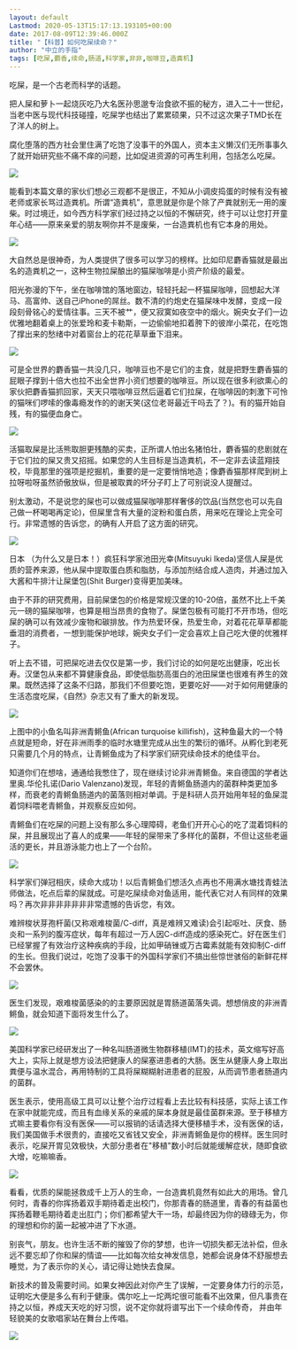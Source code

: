 ```yaml
---
layout: default
Lastmod: 2020-05-13T15:17:13.193105+00:00
date: 2017-08-09T12:39:46.000Z
title: "【科普】如何吃屎续命？"
author: "中立的手指"
tags: [吃屎,麝香,续命,肠道,科学家,非非,咖啡豆,造粪机]
---
```


吃屎，是一个古老而科学的话题。

把人屎和萝卜一起烧灰吃乃大名医孙思邈专治食欲不振的秘方，进入二十一世纪，当老中医与现代科技碰撞，吃屎学也结出了累累硕果，只不过这次果子TMD长在了洋人的树上。

腐化堕落的西方社会里住满了吃饱了没事干的外国人，资本主义懒汉们无所事事久了就开始研究些不痛不痒的问题，比如促进资源的可再生利用，包括怎么吃屎。

![](https://images.weserv.nl/?url=https%3A//img9.doubanio.com/view/note/l/public/p44590101.jpg)

能看到本篇文章的家伙们想必三观都不是很正，不知从小调皮捣蛋的时候有没有被老师或家长骂过造粪机。所谓“造粪机”，意思就是你是个除了产粪就别无一用的废柴。时过境迁，如今西方科学家们经过持之以恒的不懈研究，终于可以让您打开童年心结——原来亲爱的朋友啊你并不是废柴，一台造粪机也有它本身的用处。

![](https://images.weserv.nl/?url=https%3A//img9.doubanio.com/view/note/l/public/p44590144.jpg)

大自然总是很神奇，为人类提供了很多可以学习的榜样。比如印尼麝香猫就是最出名的造粪机之一，这种生物拉屎酿出的猫屎咖啡是小资产阶级的最爱。

阳光弥漫的下午，坐在咖啡馆的落地窗边，轻轻托起一杯猫屎咖啡，回想起大洋马、高富帅、送自己iPhone的屌丝。数不清的约炮史在猫屎味中发酵，变成一段段刻骨铭心的爱情往事。三天不被艹，便又寂寞如夜空中的烟火。婉央女子们一边优雅地翻着桌上的张爱玲和麦卡勒斯，一边偷偷地扣着胯下的彼岸小菜花，在吃饱了撑出来的愁绪中对着窗台上的花花草草垂下泪来。

![](https://images.weserv.nl/?url=https%3A//img9.doubanio.com/view/note/l/public/p44590140.jpg)

可是全世界的麝香猫一共没几只，咖啡豆也不是它们的主食，就是把野生麝香猫的屁眼子撑到十倍大也拉不出全世界小资们想要的咖啡豆。所以现在很多利欲熏心的家伙把麝香猫抓回家，天天只喂咖啡豆然后逼着它们拉屎，在咖啡因的刺激下可怜的猫咪们啰嗦的像毒瘾发作的的谢天笑(这位老哥最近干吗去了？)。有的猫开始自残，有的猫便血身亡。

![](https://images.weserv.nl/?url=https%3A//img9.doubanio.com/view/note/raw/public/p44590153.jpg)

活猫取屎是比活熊取胆更残酷的买卖，正所谓人怕出名猪怕壮，麝香猫的悲剧就在于它们拉的屎又贵又招摇。如果您的人生目标是当造粪机，不一定非去读蓝翔技校，毕竟那里的强项是挖掘机，重要的是一定要悄悄地造；像麝香猫那样爬到树上拉呀啦呀虽然骄傲放纵，但是被取粪的坏分子盯上了可别说没人提醒过。

别太激动，不是说您的屎也可以做成猫屎咖啡那样奢侈的饮品(当然您也可以先自己做一杯喝喝再定论)，但屎里含有大量的淀粉和蛋白质，用来吃在理论上完全可行。非常遗憾的告诉您，的确有人开启了这方面的研究。

![](https://images.weserv.nl/?url=https%3A//img9.doubanio.com/view/note/l/public/p44590159.jpg)

日本 （为什么又是日本！）疯狂科学家池田光幸(Mitsuyuki Ikeda)坚信人屎是优质的营养来源，他从屎中提取蛋白质和脂肪，与添加剂结合成人造肉，并通过加入大酱和牛排汁让屎堡包(Shit Burger)变得更加美味。

由于不菲的研究费用，目前屎堡包的价格是常规汉堡的10-20倍，虽然不比上千美元一磅的猫屎咖啡，也算是相当昂贵的食物了。屎堡包极有可能打不开市场，但吃屎的确可以有效减少废物和碳排放。作为热爱环保，热爱生命，对着花花草草都能垂泪的消费者，一想到能保护地球，婉央女子们一定会喜欢上自己吃大便的优雅样子。

听上去不错，可把屎吃进去仅仅是第一步，我们讨论的如何是吃出健康，吃出长寿。汉堡包从来都不算健康食品，即使低脂肪高蛋白的池田屎堡也很难有养生的效果。既然选择了这条不归路，那我们不但要吃饱，更要吃好——对于如何用健康的生活态度吃屎，《自然》杂志又有了重大的新发现。

![](https://images.weserv.nl/?url=https%3A//img9.doubanio.com/view/note/l/public/p44590167.jpg)

上图中的小鱼名叫非洲青鳉鱼(African turquoise killifish)，这种鱼最大的一个特点就是短命，好在非洲雨季的临时水塘里完成从出生的繁衍的循环。从孵化到老死只需要几个月的特点，让青鳉鱼成为了科学家们研究续命技术的绝佳平台。

知道你们在想啥，通通给我憋住了，现在继续讨论非洲青鳉鱼。来自德国的学者达里奥.华伦扎诺(Dario Valenzano)发现，年轻的青鳉鱼肠道内的菌群种类更加多样，而衰老的青鳉鱼肠道内的菌落则相对单调。于是科研人员开始用年轻的鱼屎混着饲料喂老青鳉鱼，并观察反应如何。

青鳉鱼们在吃屎的问题上没有那么多心理障碍，老鱼们开开心心的吃了混着饲料的屎，并且展现出了喜人的成果——年轻的屎带来了多样化的菌群，不但让这些老逼活的更长，并且游泳能力也上了一个台阶。

![](https://images.weserv.nl/?url=https%3A//img9.doubanio.com/view/note/l/public/p44590184.jpg)

科学家们弹冠相庆，续命大成功！以后青鳉鱼们想活久点再也不用满水塘找青蛙法师做法，吃点后辈的屎就成。可是吃屎续命对鱼适用，能代表它对人有同样的效果吗？再次非非非非非非非常遗憾的告诉您，有效。

难辨梭状芽孢杆菌(又称艰难梭菌/C-diff，真是难辨又难读)会引起呕吐、厌食、肠炎和一系列的腹泻症状，每年有超过一万人因C-diff造成的感染死亡。好在医生们已经掌握了有效治疗这种疾病的手段，比如甲硝锉或万古霉素就能有效抑制C-diff的生长。但我们说过，吃饱了没事干的外国科学家们不搞出些惊世骇俗的新鲜花样不会罢休。

![](https://images.weserv.nl/?url=https%3A//img9.doubanio.com/view/note/l/public/p44590188.jpg)

医生们发现，艰难梭菌感染的的主要原因就是胃肠道菌落失调。想想俏皮的非洲青鳉鱼，就会知道下面将发生什么了。

![](https://images.weserv.nl/?url=https%3A//img9.doubanio.com/view/note/l/public/p44590190.jpg)

美国科学家已经研发出了一种名叫肠道微生物群移植(IMT)的技术，英文缩写好高大上，实际上就是想方设法把健康人的屎塞进患者的大肠。医生从健康人身上取出粪便与温水混合，再用特制的工具将屎糊糊射进患者的屁股，从而调节患者肠道内的菌群。

医生表示，使用高级工具可以让整个治疗过程看上去比较有科技感，实际上该工作在家中就能完成，而且有血缘关系的亲戚的屎本身就是最佳菌群来源。至于移植方式嘛主要看你有没有医保——可以报销的话请选择大便移植手术，没有医保的话，我们美国做手术很贵的，直接吃又省钱又安全，非洲青鳉鱼是你的榜样。医生同时表示，吃屎开胃见效极快，大部分患者在"移植"数小时后就能缓解症状，随即食欲大增，吃嘛嘛香。

![](https://images.weserv.nl/?url=https%3A//img9.doubanio.com/view/note/l/public/p44590194.jpg)

看看，优质的屎能拯救成千上万人的生命，一台造粪机竟然有如此大的用场。曾几何时，青春的你挥扬着双手期待着走出校门，你那青春的肠道里，青春的有益菌也挥扬着鞭毛期待着走出肛门；你们都希望大干一场，却最终因为你的碌碌无为，你的理想和你的菌一起被冲进了下水道。

别丧气，朋友。也许生活不断的摧毁了你的梦想，也许一切损失都无法补偿，但永远不要忘却了你和屎的情谊——比如每次给女神发信息，她都会说身体不舒服想去睡觉，为了表示你的关心，请记得让她快去食屎。

新技术的普及需要时间。如果女神因此对你产生了误解，一定要身体力行的示范，证明吃大便是多么有利于健康。偶尔吃上一坨两坨很可能看不出效果，但凡事贵在持之以恒，养成天天吃的好习惯，说不定你就将谱写出下一个续命传奇， 并由年轻貌美的女歌唱家站在舞台上传唱。

![](https://images.weserv.nl/?url=https%3A//img9.doubanio.com/view/note/l/public/p44590225.jpg)

